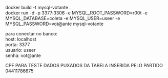 docker build -t mysql-votante .   
docker run -d -p 3377:3306 -e MYSQL_ROOT_PASSWORD=r00t -e MYSQL_DATABASE=coleta -e MYSQL_USER=useer -e MYSQL_PASSWORD=vot@ante mysql-votante


para conectar no banco: <br>
host: localhost <br>
porta: 3377 <br>
usuario: useer <br>
senha: vot@ante <br>

CPF PARA TESTE DADOS PUXADOS DA TABELA INSERIDA PELO PARTIDO <BR>
04411786675

